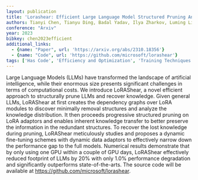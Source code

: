```yaml
---
layout: publication
title: 'Lorashear: Efficient Large Language Model Structured Pruning And Knowledge Recovery'
authors: Tianyi Chen, Tianyu Ding, Badal Yadav, Ilya Zharkov, Luming Liang
conference: "Arxiv"
year: 2023
bibkey: chen2023efficient
additional_links:
  - {name: "Paper", url: 'https://arxiv.org/abs/2310.18356'}
  - {name: "Code", url: 'https://github.com/microsoft/lorashear'}
tags: ['Has Code', 'Efficiency and Optimization', 'Training Techniques', 'Fine-Tuning', 'Pruning', 'Pretraining Methods']
---
```

Large Language Models (LLMs) have transformed the landscape of artificial
intelligence, while their enormous size presents significant challenges in
terms of computational costs. We introduce LoRAShear, a novel efficient
approach to structurally prune LLMs and recover knowledge. Given general LLMs,
LoRAShear at first creates the dependency graphs over LoRA modules to discover
minimally removal structures and analyze the knowledge distribution. It then
proceeds progressive structured pruning on LoRA adaptors and enables inherent
knowledge transfer to better preserve the information in the redundant
structures. To recover the lost knowledge during pruning, LoRAShear
meticulously studies and proposes a dynamic fine-tuning schemes with dynamic
data adaptors to effectively narrow down the performance gap to the full
models. Numerical results demonstrate that by only using one GPU within a
couple of GPU days, LoRAShear effectively reduced footprint of LLMs by 20% with
only 1.0% performance degradation and significantly outperforms
state-of-the-arts. The source code will be available at
https://github.com/microsoft/lorashear.
